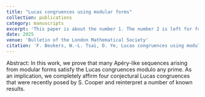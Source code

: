 ```yaml
---
title: "Lucas congruences using modular forms"
collection: publications
category: manuscripts
excerpt: 'This paper is about the number 1. The number 2 is left for future work.'
date: 2025
venue: 'Bulletin of the London Mathematical Society'
citation: 'F. Beukers, W.-L. Tsai, D. Ye, Lucas congruences using modular forms, Bulletin of the London Mathematical Society, 57 (2025), 69-78'
---
```


Abstract: In this work, we prove that many Apéry-like sequences arising from modular forms satisfy the Lucas congruences modulo any prime. As an implication, we completely affirm four conjectural Lucas congruences that were recently posed by S. Cooper and reinterpret a number of known results.
